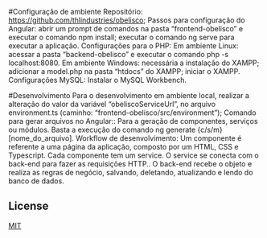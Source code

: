 #Configuração de ambiente
Repositório: https://github.com/thlindustries/obelisco;
Passos para configuração do Angular:
abrir um prompt de comandos na pasta “frontend-obelisco” e executar o comando npm install;
executar o comando ng serve para executar a aplicação.
Configurações para o PHP:
Em ambiente Linux:
acessar a pasta “backend-obelisco” e executar o comando php -s localhost:8080.
Em ambiente Windows:
necessária a instalação do XAMPP;
adicionar a model.php na pasta “htdocs” do XAMPP;
iniciar o XAMPP.
Configurações MySQL:
Instalar o MySQL Workbench.

#Desenvolvimento
Para o desenvolvimento em ambiente local, realizar a alteração do valor da variável “obeliscoServiceUrl”, no arquivo environment.ts (caminho: “frontend-obelisco/src/environment”);
Comando para gerar arquivos no Angular::
Para a geração de componentes, serviços ou módulos. Basta a execução do comando ng generate {c/s/m} [nome_do_arquivo].
Workflow de desenvolvimento:
Um componente é referente a uma página da aplicação, composto por um HTML, CSS e Typescript.
Cada componente tem um service.
O service se conecta com o back-end para fazer as requisições HTTP..
O back-end recebe o objeto e realiza as regras de negócio, salvando, deletando, atualizando e lendo do banco de dados.
	
## License
[MIT](https://choosealicense.com/licenses/mit/)
